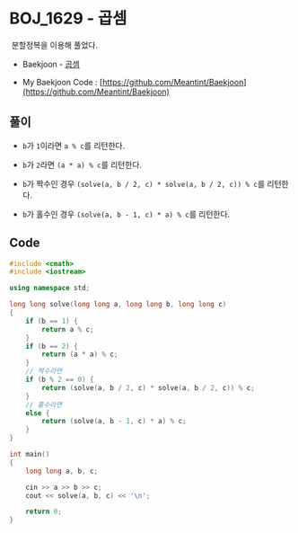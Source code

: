 # BOJ_1629 - 곱셈

&nbsp;분할정복을 이용해 풀었다.

- Baekjoon - [곱셈](https://www.acmicpc.net/problem/1629)

- My Baekjoon Code : [https://github.com/Meantint/Baekjoon](https://github.com/Meantint/Baekjoon)

## 풀이

- `b`가 `1`이라면 `a % c`를 리턴한다.

- `b`가 `2`라면 `(a * a) % c`를 리턴한다.

- `b`가 짝수인 경우 `(solve(a, b / 2, c) * solve(a, b / 2, c)) % c`를 리턴한다.

- `b`가 홀수인 경우 `(solve(a, b - 1, c) * a) % c`를 리턴한다.

## Code

```cpp
#include <cmath>
#include <iostream>

using namespace std;

long long solve(long long a, long long b, long long c)
{
    if (b == 1) {
        return a % c;
    }
    if (b == 2) {
        return (a * a) % c;
    }
    // 짝수라면
    if (b % 2 == 0) {
        return (solve(a, b / 2, c) * solve(a, b / 2, c)) % c;
    }
    // 홀수라면
    else {
        return (solve(a, b - 1, c) * a) % c;
    }
}

int main()
{
    long long a, b, c;

    cin >> a >> b >> c;
    cout << solve(a, b, c) << '\n';

    return 0;
}
```
